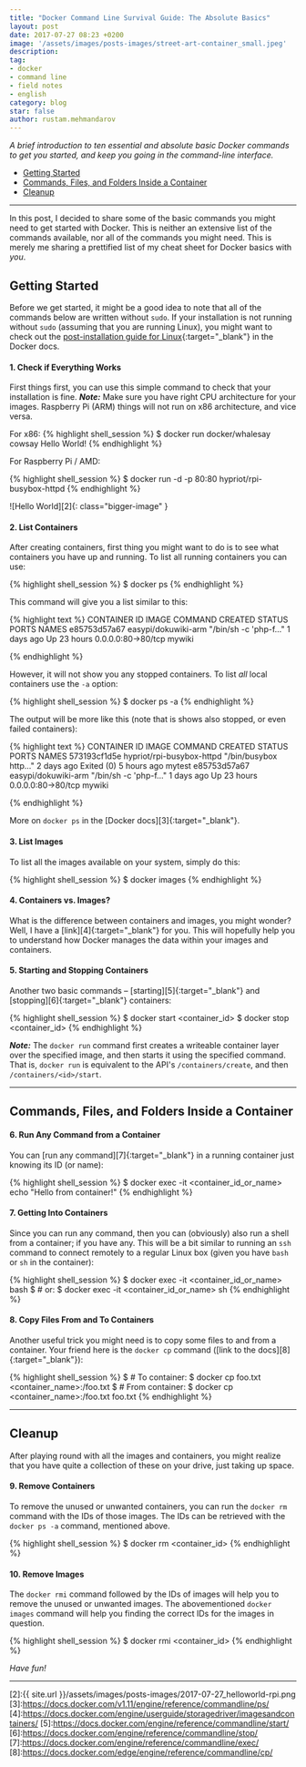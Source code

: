 ```yaml
---
title: "Docker Command Line Survival Guide: The Absolute Basics"
layout: post
date: 2017-07-27 08:23 +0200
image: '/assets/images/posts-images/street-art-container_small.jpeg'
description:
tag:
- docker
- command line
- field notes
- english
category: blog
star: false
author: rustam.mehmandarov
---
```


_A brief introduction to ten essential and absolute basic Docker commands to get you started, and keep you going in the command-line interface._

- [Getting Started](#getting-started)
- [Commands, Files, and Folders Inside a Container](#commands-files-and-folders-inside-a-container)
- [Cleanup](#cleanup)

---

In this post, I decided to share some of the basic commands you might need to get started with Docker. This is neither an extensive list of the commands available, nor all of the commands you might need. This is merely me sharing a prettified list of my cheat sheet for Docker basics with _you_.

## Getting Started

Before we get started, it might be a good idea to note that all of the commands below are written without `sudo`. If your installation is not running without `sudo` (assuming that you are running Linux), you might want to check out the [post-installation guide for Linux][1]{:target="_blank"} in the Docker docs.

#### 1. Check if Everything Works

First things first, you can use this simple command to check that your installation is fine. ___Note:___ Make sure you have right CPU architecture for your images. Raspberry Pi (ARM) things will not run on x86 architecture, and vice versa.

For x86:
{% highlight shell_session %}
$ docker run docker/whalesay cowsay Hello World!
{% endhighlight %}

For Raspberry Pi / AMD:

{% highlight shell_session %}
$ docker run -d -p 80:80 hypriot/rpi-busybox-httpd
{% endhighlight %}

![Hello World][2]{: class="bigger-image" }

#### 2. List Containers

After creating containers, first thing you might want to do is to see what containers you have up and running. To list all running containers you can use:

{% highlight shell_session %}
$ docker ps
{% endhighlight %}

This command will give you a list similar to this:

{% highlight text %}
CONTAINER ID        IMAGE                       COMMAND                  CREATED             STATUS                    PORTS                NAMES
e85753d57a67        easypi/dokuwiki-arm         "/bin/sh -c 'php-f..."   1 days ago          Up 23 hours               0.0.0.0:80->80/tcp   mywiki

{% endhighlight %}

However, it will not show you any stopped containers. To list _all_ local containers use the `-a` option:

{% highlight shell_session %}
$ docker ps -a
{% endhighlight %}

The output will be more like this (note that is shows also stopped, or even failed containers):

{% highlight text %}
CONTAINER ID        IMAGE                       COMMAND                  CREATED             STATUS                    PORTS                NAMES
573193cf1d5e        hypriot/rpi-busybox-httpd   "/bin/busybox http..."   2 days ago          Exited (0) 5 hours ago                         mytest
e85753d57a67        easypi/dokuwiki-arm         "/bin/sh -c 'php-f..."   1 days ago          Up 23 hours               0.0.0.0:80->80/tcp   mywiki

{% endhighlight %}

More on `docker ps` in the [Docker docs][3]{:target="_blank"}.

#### 3. List Images

To list all the images available on your system, simply do this:

{% highlight shell_session %}
$ docker images
{% endhighlight %}

#### 4. Containers vs. Images?

What is the difference between containers and images, you might wonder? Well, I have a [link][4]{:target="_blank"} for you. This will hopefully help you to understand how Docker manages the data within your images and containers.

#### 5. Starting and Stopping Containers

Another two basic commands – [starting][5]{:target="_blank"} and [stopping][6]{:target="_blank"} containers:

{% highlight shell_session %}
$ docker start <container_id>
$ docker stop <container_id>
{% endhighlight %}

___Note:___ The `docker run` command first creates a writeable container layer over the specified image, and then starts it using the specified command. That is, `docker run` is equivalent to the API's `/containers/create`, and then `/containers/<id>/start`.

---

## Commands, Files, and Folders Inside a Container

#### 6. Run Any Command from a Container
You can [run any command][7]{:target="_blank"} in a running container just knowing its ID (or name):

{% highlight shell_session %}
$ docker exec -it <container_id_or_name> echo "Hello from container!"
{% endhighlight %}

#### 7. Getting Into Containers

Since you can run any command, then you can (obviously) also run a shell from a container; if you have any. This will be a bit similar to running an `ssh` command to connect remotely to a regular Linux box (given you have `bash` or `sh` in the container):

{% highlight shell_session %}
$ docker exec -it <container_id_or_name> bash
$ # or:
$ docker exec -it <container_id_or_name> sh
{% endhighlight %}

#### 8. Copy Files From and To Containers

Another useful trick you might need is to copy some files to and from a container. Your friend here is the `docker cp` command ([link to the docs][8]{:target="_blank"}):

{% highlight shell_session %}
$ # To container:
$ docker cp foo.txt <container_name>:/foo.txt
$ # From container:
$ docker cp <container_name>:/foo.txt foo.txt
{% endhighlight %}

---

## Cleanup

After playing round with all the images and containers, you might realize that you have quite a collection of these on your drive, just taking up space.

#### 9. Remove Containers

To remove the unused or unwanted containers, you can run the `docker rm` command with the IDs of those images. The IDs can be retrieved with the `docker ps -a` command, mentioned above.

{% highlight shell_session %}
$ docker rm <container_id>
{% endhighlight %}

#### 10. Remove Images

The `docker rmi` command followed by the IDs of images will help you to remove the unused or unwanted images. The abovementioned `docker images` command will help you finding the correct IDs for the images in question.

{% highlight shell_session %}
$ docker rmi <container_id>
{% endhighlight %}

_Have fun!_

---

[1]:https://docs.docker.com/engine/installation/linux/linux-postinstall/
[2]:{{ site.url }}/assets/images/posts-images/2017-07-27_helloworld-rpi.png
[3]:https://docs.docker.com/v1.11/engine/reference/commandline/ps/
[4]:https://docs.docker.com/engine/userguide/storagedriver/imagesandcontainers/
[5]:https://docs.docker.com/engine/reference/commandline/start/
[6]:https://docs.docker.com/engine/reference/commandline/stop/
[7]:https://docs.docker.com/engine/reference/commandline/exec/
[8]:https://docs.docker.com/edge/engine/reference/commandline/cp/

